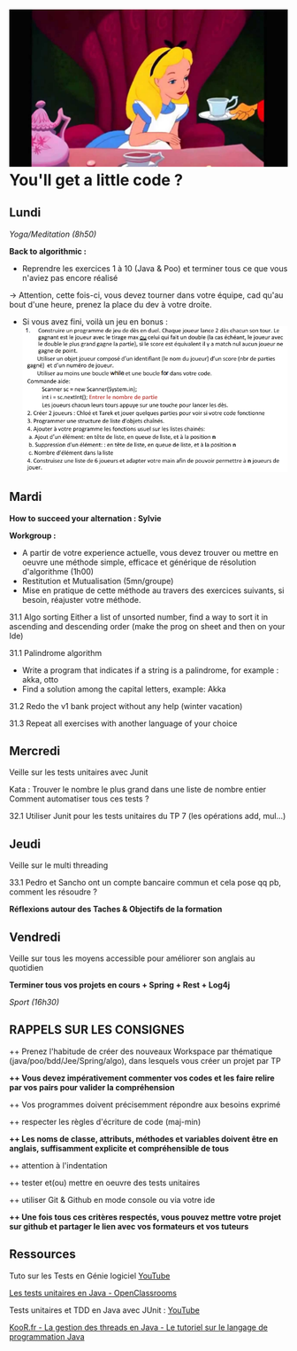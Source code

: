 
![](./alice.jpg)
You'll get a little code ?
===

<h2>Lundi</h2>

*Yoga/Meditation (8h50)*

**Back to algorithmic :**

* Reprendre les exercices 1 à 10 (Java & Poo) et terminer tous ce que vous n'aviez pas encore réalisé

-> Attention, cette fois-ci, vous devez tourner dans votre équipe, cad qu'au bout d'une heure, prenez la place du dev à votre droite.

* Si vous avez fini, voilà un jeu en bonus : 
![](./jeu.png)

<h2>Mardi</h2>

**How to succeed your alternation : Sylvie**

**Workgroup :**

* A partir de votre experience actuelle, vous devez trouver ou mettre en oeuvre une méthode simple, efficace et générique de résolution d'algorithme (1h00)
* Restitution et Mutualisation (5mn/groupe) 
* Mise en pratique de cette méthode au travers des exercices suivants, si besoin, réajuster votre méthode.

31.1 Algo sorting
Either a list of unsorted number, find a way to sort it in ascending and descending order (make the prog on sheet and then on your Ide)

31.1 Palindrome algorithm
- Write a program that indicates if a string is a palindrome, for example : akka, otto
- Find a solution among the capital letters, example: Akka

31.2 Redo the v1 bank project without any help (winter vacation)

31.3 Repeat all exercises with another language of your choice

<h2>Mercredi</h2>

Veille sur les tests unitaires avec Junit

Kata : Trouver le nombre le plus grand dans une liste de nombre entier
Comment automatiser tous ces tests ?

32.1 Utiliser Junit pour les tests unitaires du TP 7 (les opérations add, mul...)

<h2>Jeudi</h2>

Veille sur le multi threading

33.1 Pedro et Sancho ont un compte bancaire commun et cela pose qq pb, comment les résoudre ?

**Réflexions autour des Taches & Objectifs de la formation**

<h2>Vendredi</h2>

Veille sur tous les moyens accessible pour améliorer son anglais au quotidien

**Terminer tous vos projets en cours + Spring + Rest + Log4j**

*Sport (16h30)*

<h2>RAPPELS SUR LES CONSIGNES </h2>

++ Prenez l'habitude de créer des nouveaux Workspace par thématique (java/poo/bdd/Jee/Spring/algo), dans lesquels vous créer un projet par TP

**++ Vous devez impérativement commenter vos codes et les faire relire par vos pairs pour valider la compréhension**

++ Vos programmes doivent précisemment répondre aux besoins exprimé

++ respecter les règles d'écriture de code (maj-min)

**++ Les noms de classe, attributs, méthodes et variables doivent être en anglais, suffisamment explicite et compréhensible de tous**

++ attention à l'indentation

++ tester et(ou) mettre en oeuvre des tests unitaires

++ utiliser Git & Github en mode console ou via votre ide

**++ Une fois tous ces critères respectés, vous pouvez mettre votre projet sur github et partager le lien avec vos formateurs et vos tuteurs**

<h2>Ressources</h2>

Tuto sur les Tests en Génie logiciel
[YouTube](https://www.youtube.com/watch?v=hBCaoN421Qs)

[Les tests unitaires en Java - OpenClassrooms](https://openclassrooms.com/en/courses/1301341-les-tests-unitaires-en-java)

Tests unitaires et TDD en Java avec JUnit :
[YouTube](https://www.youtube.com/watch?v=6wE6VhF_uNo)

[KooR.fr - La gestion des threads en Java - Le tutoriel sur le langage de programmation Java](http://koor.fr/Java/Tutorial/Threads.wp)
